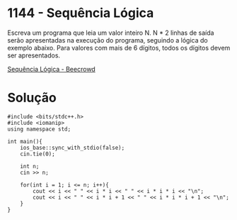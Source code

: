 # 1144 - Sequência Lógica

Escreva um programa que leia um valor inteiro N. N * 2 linhas de saída serão apresentadas na execução do programa, seguindo a lógica do exemplo abaixo. Para valores com mais de 6 dígitos, todos os dígitos devem ser apresentados.

[Sequência Lógica - Beecrowd](https://www.beecrowd.com.br/judge/pt/problems/view/1144)

# Solução

```
#include <bits/stdc++.h>
#include <iomanip>
using namespace std;

int main(){
    ios_base::sync_with_stdio(false);
    cin.tie(0);
    
    int n; 
    cin >> n;
    
    for(int i = 1; i <= n; i++){
        cout << i << " " << i * i << " " << i * i * i << "\n";
        cout << i << " " << i * i + 1 << " " << i * i * i + 1 << "\n";
    }
}
```